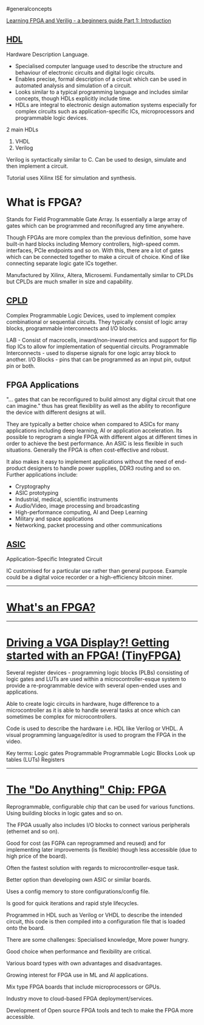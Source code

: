 #generalconcepts

[Learning FPGA and Verilig - a beginners guide Part 1: Introduction](https://numato.com/kb/learning-fpga-verilog-beginners-guide-part-1-introduction/)

## [HDL](https://en.wikipedia.org/wiki/Hardware_description_language)
Hardware Description Language.
+ Specialised computer language used to describe the structure and behaviour of electronic circuits and digital logic circuits.
+ Enables precise, formal description of a circuit which can be used in automated analysis and simulation of a circuit.
+ Looks similar to a typical programming language and includes similar concepts, though HDLs explicitly include time.
+ HDLs are integral to electronic design automation systems especially for complex circuits such as application-specific ICs, microprocessors and programmable logic devices.

2 main HDLs
1. VHDL
2. Verilog

Verilog is syntactically similar to C.
Can be used to design, simulate and then implement a circuit.

Tutorial uses Xilinx ISE for simulation and synthesis.

# What is FPGA?
Stands for Field Programmable Gate Array. Is essentially a large array of gates which can be programmed and reconifugred any time anywhere. 

Though FPGAs are more complex than the previous definition, some have built-in hard blocks including Memory controllers, high-speed comm. interfaces, PCIe endpoints and so on. With this, there are a lot of gates which can be connected together to make a circuit of choice. Kind of like connecting separate logic gate ICs together.

Manufactured by Xilinx, Altera, Microsemi. Fundamentally similar to CPLDs but CPLDs are much smaller in size and capability.

## [CPLD](https://uk.rs-online.com/web/c/semiconductors/programmable-logic-ics/cplds/)
Complex Programmable Logic Devices, used to implement complex combinational or sequential circuits. They typically consist of logic array blocks, programmable interconnects and I/O blocks.

LAB - Consist of macrocells, inward/non-inward metrics and support for flip flop ICs to allow for implementation of sequential circuits.
Programmable Interconnects - used to disperse signals for one logic array block to another.
I/O Blocks - pins that can be programmed as an input pin, output pin or both.

## FPGA Applications

"... gates that can be reconfigured to build almost any digital circuit that one can imagine." thus has great flexibility as well as the ability to reconfigure the device with different designs at will.

They are typically a better choice when compared to ASICs for many applications including deep learning, AI or application acceleration. Its possible to reprogram a single FPGA with different algos at different times in order to achieve the best performance. An ASIC is less flexible in such situations. Generally the FPGA is often cost-effective and robust. 

It also makes it easy to implement applications without the need of end-product designers to handle power supplies, DDR3 routing and so on. Further applications include:
+ Cryptography
+ ASIC prototyping
+ Industrial, medical, scientific instruments
+ Audio/Video, image processing and broadcasting
+ High-performance computing, AI and Deep Learning
+ Military and space applications
+ Networking, packet processing and other communications

## [ASIC](https://embeddedartistry.com/fieldmanual-terms/application-specific-integrated-circuit/)
Application-Specific Integrated Circuit

IC customised for a particular use rather than general purpose. Example could be a digital voice recorder or a high-efficiency bitcoin miner.

---
# [What's an FPGA?](https://youtu.be/iHg0mmIg0UU)

----
# [Driving a VGA Display?! Getting started with an FPGA! (TinyFPGA)](https://youtu.be/ZNunxg7o8l0)

Several register devices - programming logic blocks (PLBs) consisting of logic gates and LUTs are used within a microcontroller-esque system to provide a re-programmable device with several open-ended uses and applications. 

Able to create logic circuits in hardware, huge difference to a microcontroller as it is able to handle several tasks at once which can sometimes be complex for microcontrollers.

Code is used to describe the hardware i.e. HDL like Verilog or VHDL. A visual programming language/editor is used to program the FPGA in the video. 

Key terms:
Logic gates
Programmable
Programmable Logic Blocks
Look up tables (LUTs)
Registers

----

# [ The "Do Anything" Chip: FPGA](https://youtu.be/ePwo3P1iZO4)

Reprogrammable, configurable chip that can be used for various functions. Using building blocks in logic gates and so on.

The FPGA usually also includes I/O blocks to connect various peripherals (ethernet and so on).

Good for cost (as FGPA can reprogrammed and reused) and for implementing later improvements (is flexible) though less accessible (due to high price of the board).

Often the fastest solution with regards to microcontroller-esque task.

Better option than developing own ASIC or similar boards.

Uses a config memory to store configurations/config file.

Is good for quick iterations and rapid style lifecycles.

Programmed in HDL such as Verilog or VHDL to describe the intended circuit, this code is then compiled into a configuration file that is loaded onto the board. 

There are some challenges: Specialised knowledge, More power hungry.

Good choice when performance and flexibility are critical. 

Various board types with own advantages and disadvantages.

Growing interest for FPGA use in ML and AI applications. 

Mix type FPGA boards that include microprocessors or GPUs.

Industry move to cloud-based FPGA deployment/services.

Development of Open source FPGA tools and tech to make the FPGA more accessible.

